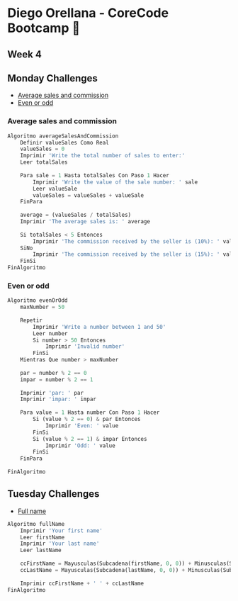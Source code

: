 # Diego Orellana - CoreCode Bootcamp 🚀
## Week 4
## Monday Challenges
- [Average sales and commission](https://github.com/DiegoMGE/core-code-from-scratch-readme-week-4/blob/main/README.md#average-sales-and-commission)
- [Even or odd](https://github.com/DiegoMGE/core-code-from-scratch-readme-week-4/blob/main/README.md#even-or-odd)

### Average sales and commission
```python
Algoritmo averageSalesAndCommission
	Definir valueSales Como Real
	valueSales = 0
	Imprimir 'Write the total number of sales to enter:'
	Leer totalSales
	
	Para sale = 1 Hasta totalSales Con Paso 1 Hacer
		Imprimir 'Write the value of the sale number: ' sale
		Leer valueSale
		valueSales = valueSales + valueSale
	FinPara
	
	average = (valueSales / totalSales)
	Imprimir 'The average sales is: ' average
	
	Si totalSales < 5 Entonces
		Imprimir 'The commission received by the seller is (10%): ' valueSales * 0.10
	SiNo
		Imprimir 'The commission received by the seller is (15%): ' valueSales * 0.15
	FinSi
FinAlgoritmo
```

### Even or odd
```python
Algoritmo evenOrOdd
	maxNumber = 50
	
	Repetir
		Imprimir 'Write a number between 1 and 50'
		Leer number
		Si number > 50 Entonces
			Imprimir 'Invalid number'
		FinSi
	Mientras Que number > maxNumber
	
	par = number % 2 == 0
	impar = number % 2 == 1
	
	Imprimir 'par: ' par
	Imprimir 'impar: ' impar
	
	Para value = 1 Hasta number Con Paso 1 Hacer
		Si (value % 2 == 0) & par Entonces
			Imprimir 'Even: ' value
		FinSi
		Si (value % 2 == 1) & impar Entonces
			Imprimir 'Odd: ' value
		FinSi
	FinPara
	
FinAlgoritmo
```

## Tuesday Challenges
- [Full name]()
```python
Algoritmo fullName
	Imprimir 'Your first name'
	Leer firstName
	Imprimir 'Your last name'
	Leer lastName
	
	ccFirstName = Mayusculas(Subcadena(firstName, 0, 0)) + Minusculas(Subcadena(firstName, 1, Longitud(firstName) - 1))
	ccLastName = Mayusculas(Subcadena(lastName, 0, 0)) + Minusculas(Subcadena(lastName, 1, Longitud(lastName) - 1))
	
	Imprimir ccFirstName + ' ' + ccLastName
FinAlgoritmo
```
